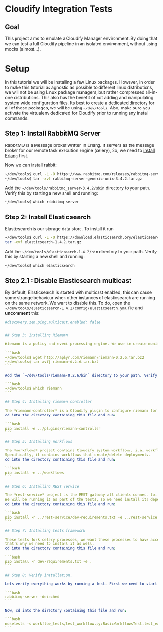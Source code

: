 Cloudify Integration Tests
==========================

## Goal

This project aims to emulate a Cloudify Manager environment.
By doing that we can test a full Cloudify pipeline in an isolated environment, without using mocks (almost...).

# Setup

In this tutorial we will be installing a few Linux packages.
However, in order to make this tutorial as agnostic as possible to different linux distributions,
we will not be using Linux package managers, but rather compressed all-in-one distributions.
This also has the benefit of not adding and manipulating system wide configuration files.
Its best to create a dedicated directory for all of these packages, we will be using `~/dev/tools`.
Also, make sure you activate the virtualenv dedicated for Cloudify prior to running any install commands.

## Step 1: Install RabbitMQ Server

RabbitMQ is a Message broker written in Erlang. It servers as the message broker for our remote task execution engine (celery),
So, we need to [install Erlang](https://www.erlang-solutions.com/downloads/download-erlang-otp) first.

Now we can install rabbit: <br>

```bash
~/dev/tools$ curl -L -O https://www.rabbitmq.com/releases/rabbitmq-server/v3.4.2/rabbitmq-server-generic-unix-3.4.2.tar.gz
~/dev/tools$ tar -xvf rabbitmq-server-generic-unix-3.4.2.tar.gz
```

Add the `~/dev/tools/rabbitmq_server-3.4.2/sbin` directory to your path. Verify this by starting a new shell and running: <br>

```bash
~/dev/tools$ which rabbitmq-server
```

## Step 2: Install Elasticsearch

Elasticsearch is our storage data store. To install it run:

```bash
~/dev/tools$ curl -L -O https://download.elasticsearch.org/elasticsearch/elasticsearch/elasticsearch-1.4.2.tar.gz
tar -xvf elasticsearch-1.4.2.tar.gz
```

Add the `~/dev/tools/elasticsearch-1.4.2/bin` directory to your path. Verify this by starting a new shell and running: <br>

```bash
~/dev/tools$ which elasticsearch
```

## Step 2.1 : Disable Elasticsearch multicast

By default, Elasticsearch is started with multicast enabled,
this can cause some strange behaviour when other instances of elasticsearch are running on the same network.
We want to disable this. To do, open the `~/dev/tools/elasticsearch-1.4.2/config/elasticsearch.yml` file and **uncomment** this:

````yaml
#discovery.zen.ping.multicast.enabled: false
```

## Step 3: Installing Riemann

Riemann is a policy and event processing engine. We use to create monitoring policies.

```bash
~/dev/tools$ wget http://aphyr.com/riemann/riemann-0.2.6.tar.bz2
~/dev/tools$ tar xvfj riemann-0.2.6.tar.bz2
```

Add the `~/dev/tools/riemann-0.2.6/bin` directory to your path. Verify this by starting a new shell and running: <br>

```bash
~/dev/tools$ which riemann
```

## Step 4: Installing riemann controller

The *riemann-controller* is a Cloudify plugin to configure riemann for our usage.
cd into the directory containing this file and run:

```bash
pip install -e ../plugins/riemann-controller
```

## Step 5: Installing Workflows

The *workflows* project contains Cloudify system workflows, i.e, workflows that we use for managerial configuration.
Specifically, it contains workflows that create/delete deployments.
cd into the directory containing this file and run:

```bash
pip install -e ../workflows
```

## Step 6: Installing REST service

The *rest-service* project is the REST gateway all clients connect to.
We will be running it as part of the tests, so we need install its dependencies.
cd into the directory containing this file and run:

```bash
pip install -r ../rest-service/dev-requirements.txt -e ../rest-service
```

## Step 7: Installing tests framework

These tests fork celery processes, we want these processes to have access to code written in the project (utility methods and such),
that's why we need to install it as well.
cd into the directory containing this file and run:

```bash
pip install -r dev-requirements.txt -e .
```

## Step 8: Verify installation.

Lets verify everything works by running a test. First we need to start our RabbitMQ Server:

```bash
rabbitmq-server -detached
```

Now, cd into the directory containing this file and run:

```bash
nosetests -s workflow_tests/test_workflow.py:BasicWorkflowsTest.test_execute_operation
```
